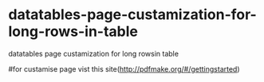 # datatables-page-custamization-for-long-rows-in-table
datatables page custamization for long rowsin table

#for custamise page vist this site(http://pdfmake.org/#/gettingstarted)
